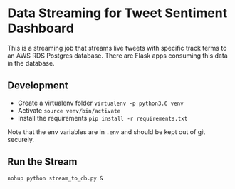 # Data Streaming for Tweet Sentiment Dashboard

This is a streaming job that streams live tweets with specific track terms to an AWS RDS Postgres database.
There are Flask apps consuming this data in the database.

## Development
- Create a virtualenv folder `virtualenv -p python3.6 venv`
- Activate `source venv/bin/activate`
- Install the requirements `pip install -r requirements.txt`

Note that the env variables are in `.env` and should be kept out of git securely.

## Run the Stream

```
nohup python stream_to_db.py &
```


